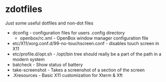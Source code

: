 # zdotfiles
Just some useful dotfiles and non-dot files

* dconfig       - configuration files for users .config directory
  * openbox/rc.xml - OpenBox window manager configuration file
* etc/X11/xorg.conf.d/99-no-touchscreen.conf - disables touch screen in X11
* etc/profile.d/opt.sh - /opt/bin tree should really be a part of the path 
                       in a modern system
* batcheck              - Show status of battery
* take-screenshot	      - Takes a screenshot of a section of the screen
* .Xresources - Basic X11 customization for Xterm & Xft